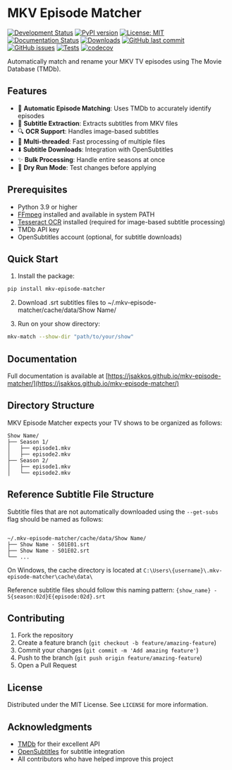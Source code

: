 # MKV Episode Matcher

[![Development Status](https://img.shields.io/pypi/status/mkv-episode-matcher)](https://pypi.org/project/mkv-episode-matcher/)
[![PyPI version](https://img.shields.io/pypi/v/mkv-episode-matcher.svg)](https://pypi.org/project/mkv-episode-matcher/)
[![License: MIT](https://img.shields.io/badge/License-MIT-yellow.svg)](https://opensource.org/licenses/MIT)
[![Documentation Status](https://img.shields.io/github/actions/workflow/status/Jsakkos/mkv-episode-matcher/documentation.yml?label=docs)](https://jsakkos.github.io/mkv-episode-matcher/)
[![Downloads](https://static.pepy.tech/badge/mkv-episode-matcher)](https://pepy.tech/project/mkv-episode-matcher)
[![GitHub last commit](https://img.shields.io/github/last-commit/Jsakkos/mkv-episode-matcher)](https://github.com/Jsakkos/mkv-episode-matcher/commits/main)
[![GitHub issues](https://img.shields.io/github/issues/Jsakkos/mkv-episode-matcher)](https://github.com/Jsakkos/mkv-episode-matcher/issues)
[![Tests](https://github.com/Jsakkos/mkv-episode-matcher/actions/workflows/tests.yml/badge.svg)](https://github.com/Jsakkos/mkv-episode-matcher/actions/workflows/tests.yml)
[![codecov](https://codecov.io/gh/Jsakkos/mkv-episode-matcher/branch/main/graph/badge.svg)](https://codecov.io/gh/Jsakkos/mkv-episode-matcher)

Automatically match and rename your MKV TV episodes using The Movie Database (TMDb).

## Features

- 🎯 **Automatic Episode Matching**: Uses TMDb to accurately identify episodes
- 📝 **Subtitle Extraction**: Extracts subtitles from MKV files
- 🔍 **OCR Support**: Handles image-based subtitles
- 🚀 **Multi-threaded**: Fast processing of multiple files
- ⬇️ **Subtitle Downloads**: Integration with OpenSubtitles
- ✨ **Bulk Processing**: Handle entire seasons at once
- 🧪 **Dry Run Mode**: Test changes before applying

## Prerequisites

- Python 3.9 or higher
- [FFmpeg](https://ffmpeg.org/download.html) installed and available in system PATH
- [Tesseract OCR](https://github.com/UB-Mannheim/tesseract/wiki) installed (required for image-based subtitle processing)
- TMDb API key
- OpenSubtitles account (optional, for subtitle downloads)

## Quick Start

1. Install the package:
```bash
pip install mkv-episode-matcher
```
2. Download .srt subtitles files to ~/.mkv-episode-matcher/cache/data/Show Name/

3. Run on your show directory:
```bash
mkv-match --show-dir "path/to/your/show"
```

## Documentation

Full documentation is available at [https://jsakkos.github.io/mkv-episode-matcher/](https://jsakkos.github.io/mkv-episode-matcher/)

## Directory Structure

MKV Episode Matcher expects your TV shows to be organized as follows:

```
Show Name/
├── Season 1/
│   ├── episode1.mkv
│   ├── episode2.mkv
├── Season 2/
│   ├── episode1.mkv
│   └── episode2.mkv
```

## Reference Subtitle File Structure

Subtitle files that are not automatically downloaded using the `--get-subs` flag should be named as follows:

```

~/.mkv-episode-matcher/cache/data/Show Name/
├── Show Name - S01E01.srt
├── Show Name - S01E02.srt
└── ...
```

On Windows, the cache directory is located at `C:\Users\{username}\.mkv-episode-matcher\cache\data\`

Reference subtitle files should follow this naming pattern:
`{show_name} - S{season:02d}E{episode:02d}.srt`

## Contributing

1. Fork the repository
2. Create a feature branch (`git checkout -b feature/amazing-feature`)
3. Commit your changes (`git commit -m 'Add amazing feature'`)
4. Push to the branch (`git push origin feature/amazing-feature`)
5. Open a Pull Request

## License

Distributed under the MIT License. See `LICENSE` for more information.

## Acknowledgments

- [TMDb](https://www.themoviedb.org/) for their excellent API
- [OpenSubtitles](https://www.opensubtitles.com/) for subtitle integration
- All contributors who have helped improve this project

